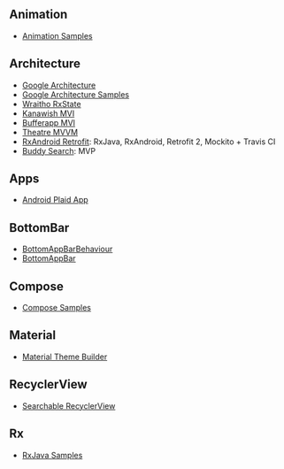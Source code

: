 ## Animation
- [Animation Samples](https://github.com/android/animation-samples)

## Architecture
- [Google Architecture](https://github.com/googlesamples/android-architecture/tree/todo-mvp-clean/)
- [Google Architecture Samples](https://github.com/android/architecture-samples)
- [Wraitho RxState](https://github.com/wraitho/RxState)
- [Kanawish MVI](https://github.com/kanawish/android-mvi-sample)
- [Bufferapp MVI](https://github.com/bufferapp/android-clean-architecture-mvi-boilerplate)
- [Theatre MVVM](https://github.com/andremion/Theatre)
- [RxAndroid Retrofit](https://github.com/WeRockStar/RxAndroid-Retrofit): RxJava, RxAndroid, Retrofit 2, Mockito + Travis CI
- [Buddy Search](https://github.com/ihorvitruk/buddysearch): MVP

## Apps
- [Android Plaid App](https://github.com/android/plaid)

## BottomBar
- [BottomAppBarBehaviour](https://github.com/firatkarababa/BottomAppBarBehaviour)
- [BottomAppBar](https://github.com/firatkarababa/BottomAppBar)

## Compose
- [Compose Samples](https://github.com/android/compose-samples)

## Material
- [Material Theme Builder](https://github.com/material-components/material-components-android-examples)

## RecyclerView
- [Searchable RecyclerView](https://github.com/Wrdlbrnft/Searchable-RecyclerView-Demo)

## Rx
- [RxJava Samples](https://github.com/kaushikgopal/RxJava-Android-Samples)
